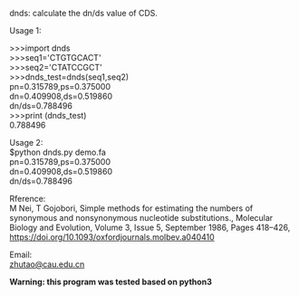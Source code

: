 

dnds: calculate the dn/ds value of CDS.


Usage 1:   

\>>>import dnds   
\>>>seq1='CTGTGCACT'  
\>>>seq2='CTATCCGCT'  
\>>>dnds_test=dnds(seq1,seq2)  
pn=0.315789,ps=0.375000  
dn=0.409908,ds=0.519860  
dn/ds=0.788496  
\>>>print (dnds_test)  
0.788496  

Usage 2:   
$python dnds.py demo.fa  
pn=0.315789,ps=0.375000  
dn=0.409908,ds=0.519860  
dn/ds=0.788496  

Rference:  
M Nei, T Gojobori, Simple methods for estimating the numbers of synonymous and nonsynonymous nucleotide substitutions., Molecular Biology and Evolution, Volume 3, Issue 5, September 1986, Pages 418–426, https://doi.org/10.1093/oxfordjournals.molbev.a040410  

Email:  
zhutao@cau.edu.cn

**Warning: this program was tested based on python3**
